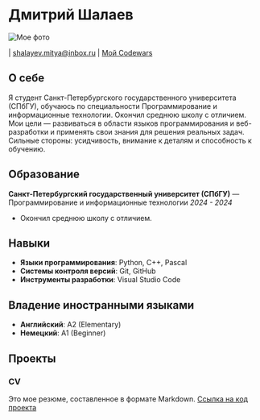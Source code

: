 # Дмитрий Шалаев
![Мое фото](https://github.com/user-attachments/assets/07d59924-2d1b-4728-85b6-a83cd38d121d)

| shalayev.mitya@inbox.ru | [Мой Codewars](https://www.codewars.com/users/Fitodmitry)

## О себе
Я студент Санкт-Петербургского государственного университета (СПбГУ), обучаюсь по специальности Программирование и информационные технологии.
Окончил среднюю школу с отличием. Мои цели — развиваться в области языков программирования и веб-разработки и применять свои знания для решения реальных задач. 
Сильные стороны: усидчивость, внимание к деталям и способность к обучению.

## Образование
**Санкт-Петербургский государственный университет (СПбГУ)** — Программирование и информационные технологии
*2024 - 2024*  
- Окончил среднюю школу с отличием.

## Навыки
- **Языки программирования**: Python, C++, Pascal
- **Системы контроля версий**: Git, GitHub
- **Инструменты разработки**: Visual Studio Code

## Владение иностранными языками
- **Английский**: A2 (Elementary)
- **Немецкий**: A1 (Beginner)

## Проекты
### CV
Это мое резюме, составленное в формате Markdown. [Ссылка на код проекта](https://github.com/FitoDmitry/amcp-cv)





